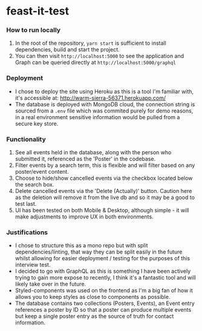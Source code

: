 # feast-it-test

### How to run locally

1) In the root of the repository, `yarn start` is sufficient to install dependencies, build and start the project.
2) You can then visit `http://localhost:5000` to see the application and Graph can be queried directly at `http://localhost:5000/graphql`

### Deployment

* I chose to deploy the site using Heroku as this is a tool I'm familiar with, it's accessible at: http://warm-sierra-56371.herokuapp.com/
* The database is deployed with MongoDB cloud, the connection string is sourced from a `.env`  file which was commited purely for demo reasons, in a real environment sensitive information would be pulled from a secure key store.

### Functionality

1) See all events held in the database, along with the person who submitted it, referenced as the 'Poster' in the codebase.
2) Filter events by a search term, this is flexible and will filter based on any poster/event content.
3) Choose to hide/show cancelled events via the checkbox located below the search box.
4) Delete cancelled events via the 'Delete (Actually)' button. Caution here as the deletion will remove it from the live db and so it may be a good to test last.
5) UI has been tested on both Mobile & Desktop, although simple - it will make adjustments to improve UX in both environments.

### Justifications

- I chose to structure this as a mono repo but with split dependencies/linting, that way they can be split easily in the future whilst allowing for easier deployment / testing for the purposes of this interview test.
- I decided to go with GraphQL as this is something I have been actively trying to gain more expose to recently, I think it's a fantastic tool and will likely take over in the future.
- Styled-components was used on the frontend as I'm a big fan of how it allows you to keep styles as close to components as possible. 
- The database contains two collections (Posters, Events), an Event entry references a poster by ID so that a poster can produce multiple events but keep a single poster entry as the source of truth for contact information.
